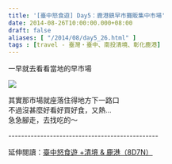 ```yaml
---
title: '[臺中怒食遊] Day5：鹿港鎮早市攤販集中市場'
date: 2014-08-26T10:00:00.000+08:00
draft: false
aliases: [ "/2014/08/day5_26.html" ]
tags : [travel - 臺灣・臺中、南投清境、彰化鹿港]
---
```


一早就去看看當地的早市場  

[![](https://4.bp.blogspot.com/-1W9AgHA3RMQ/XEwokqJOXmI/AAAAAAAAGkQ/-g-LVlQn7bQTtFgmE_2_BojwIRon9fUzgCLcBGAs/s640/14819650449_918be50643_z.jpg)](https://4.bp.blogspot.com/-1W9AgHA3RMQ/XEwokqJOXmI/AAAAAAAAGkQ/-g-LVlQn7bQTtFgmE_2_BojwIRon9fUzgCLcBGAs/s1600/14819650449_918be50643_z.jpg)

其實那市場就座落住得地方下一路口  
不過沒甚麼好看好買好食，又熱...  
急急腳走，去找吃的～  
  
\-----------------------------------------------  
  
延伸閱讀：[臺中怒食遊 +清境 & 鹿港（8D7N）](http://www.hidie.net/2014/09/8d7n.html)